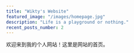 ```yaml
---
title: "Wikty's Website"
featured_image: "/images/homepage.jpg"
description: "Life is a playground or nothing."
recent_posts_number: 2
---
```


欢迎来到我的个人网站！这里是网站的首页。

